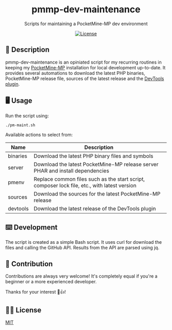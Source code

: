 <h1 align="center">pmmp-dev-maintenance</h1>
<p align="center">Scripts for maintaining a PocketMine-MP dev environment</p>

<p align="center">
    <a href="./LICENSE">
        <img src="https://img.shields.io/github/license/jarne/pmmp-dev-maintenance.svg" alt="License">
    </a>
</p>

## 📙 Description

pmmp-dev-maintenance is an opiniated script for my recurring routines in keeping my [PocketMine-MP](https://github.com/pmmp/PocketMine-MP) installation
for local development up-to-date. It provides several automations to download the latest PHP binaries, PocketMine-MP
release file, sources of the latest release and the [DevTools plugin](https://github.com/pmmp/DevTools).

## 🖥 Usage

Run the script using:

```
./pm-maint.sh
```

Available actions to select from:

| Name | Description |
| --- | --- |
| binaries | Download the latest PHP binary files and symbols |
| server | Download the latest PocketMine-MP release server PHAR and install dependencies |
| pmenv | Replace common files such as the start script, composer lock file, etc., with latest version |
| sources | Download the sources for the latest PocketMine-MP release |
| devtools | Download the latest release of the DevTools plugin |

## ⌨️ Development

The script is created as a simple Bash script. It uses curl for download the files and calling the GitHub API.
Results from the API are parsed using jq.

## 🙋‍ Contribution

Contributions are always very welcome! It's completely equal if you're a beginner or a more experienced developer.

Thanks for your interest 🎉👍!

## 👨‍⚖️ License

[MIT](./LICENSE)
